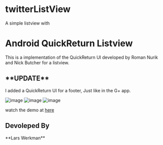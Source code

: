 twitterListView
===============

A simple listview with

<h1>Android QuickReturn Listview</h1>

This is a implementation of the QuickReturn UI developed by Roman Nurik and Nick Butcher for a listview. 

<h2>**UPDATE**</h2>
I added a QuickReturn UI for a footer, Just like in the G+ app.

![image](https://lh3.googleusercontent.com/-eBE7zTgSYqA/UMuRHF9DnQI/AAAAAAAAASI/TjEjeXlzZ-k//framed_device-2012-12-14-214259.png)
![image](https://lh5.googleusercontent.com/-W8po_yHXh8Y/UJQYJs5SDhI/AAAAAAAAAJQ/1NSAAtCUqAI//QuickReturnListView1.png)
![image](https://lh3.googleusercontent.com/-irOPY6vGZ_g/UJQYJrscGCI/AAAAAAAAAJM/0lWAyt8l_E0//QuickReturnListView2.png)

watch the demo at [here](http://youtu.be/Y5uBpe7T-GE)

<h2>Devoleped By</h2>
**Lars Werkman**
